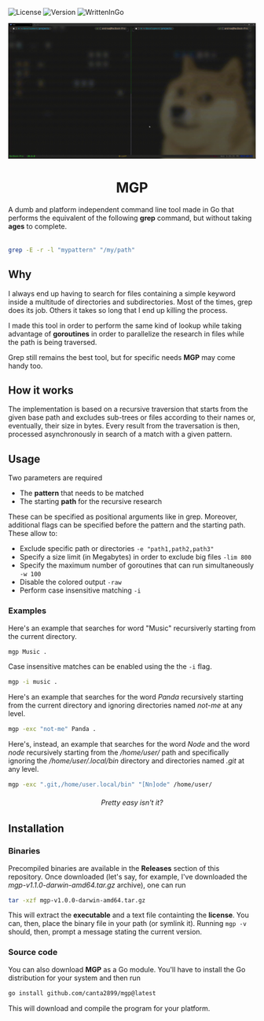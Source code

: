 ![License](https://img.shields.io/badge/License-MIT-green?style=for-the-badge)
![Version](https://img.shields.io/github/v/release/canta2899/mgp?display_name=tag&label=version&style=for-the-badge)
![WrittenInGo](https://img.shields.io/badge/Written%20in%20Go-lightblue?style=for-the-badge&logo=go&color=111111)

<p align="center">
    <img src="./assets/mgp.gif" width="700"/>
</p>
<h1 align="center">
    MGP
</h1>

A dumb and platform independent command line tool made in Go that performs the equivalent of the following **grep** command, but without taking **ages** to complete.

```sh

grep -E -r -l "mypattern" "/my/path"

```

## Why

I always end up having to search for files containing a simple keyword inside a multitude of directories and subdirectories. Most of the times, grep does its job. Others it takes so long that I end up killing the process.

I made this tool in order to perform the same kind of lookup while taking advantage of **goroutines** in order to parallelize the research in files while the path is being traversed.

Grep still remains the best tool, but for specific needs **MGP** may come handy too.

## How it works

The implementation is based on a recursive traversion that starts from the given base path and excludes sub-trees or files according to their names or, eventually, their size in bytes. Every result from the traversation is then, processed asynchronously in search of a match with a given pattern. 

## Usage

Two parameters are required

- The **pattern** that needs to be matched
- The starting **path** for the recursive research

These can be specified as positional arguments like in grep. Moreover, additional flags can be specified before the pattern and the starting path. These allow to: 

- Exclude specific path or directories `-e "path1,path2,path3"` 
- Specify a size limit (in Megabytes) in order to exclude big files `-lim 800`
- Specify the maximum number of goroutines that can run simultaneously `-w 100`
- Disable the colored output `-raw`
- Perform case insensitive matching `-i`

### Examples

Here's an example that searches for word "Music" recursiverly starting from the current directory.

```sh
mgp Music . 
```

Case insensitive matches can be enabled using the the `-i` flag.

```sh
mgp -i music . 
```

Here's an example that searches for the word *Panda* recursively starting from the current directory and ignoring directories named *not-me* at any level.

```sh
mgp -exc "not-me" Panda . 
```

Here's, instead, an example that searches for the word *Node* and the word *node* recursively starting from the */home/user/* path and specifically ignoring the */home/user/.local/bin* directory and directories named *.git* at any level.

```sh
mgp -exc ".git,/home/user.local/bin" "[Nn]ode" /home/user/ 
```

<p align="center">
    <h6 align="center">Pretty easy isn't it?</h6>
</p>


## Installation

### Binaries

Precompiled binaries are available in the **Releases** section of this repository. Once downloaded (let's say, for example, I've downloaded the *mgp-v1.1.0-darwin-amd64.tar.gz* archive), one can run

```sh
tar -xzf mgp-v1.0.0-darwin-amd64.tar.gz
```

This will extract the **executable** and a text file containting the **license**. You can, then, place the binary file in your path (or symlink it). Running `mgp -v` should, then, prompt a message stating the current version.

### Source code

You can also download **MGP** as a Go module. You'll have to install the Go distribution for your system and then run

```sh
go install github.com/canta2899/mgp@latest
```

This will download and compile the program for your platform.



